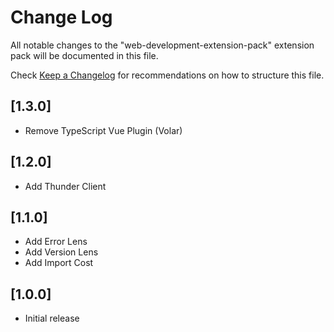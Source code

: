 # Change Log

All notable changes to the "web-development-extension-pack" extension pack will be documented in this file.

Check [Keep a Changelog](http://keepachangelog.com/) for recommendations on how to structure this file.

## [1.3.0]

- Remove TypeScript Vue Plugin (Volar)

## [1.2.0]

- Add Thunder Client

## [1.1.0]

- Add Error Lens
- Add Version Lens
- Add Import Cost

## [1.0.0]

- Initial release
